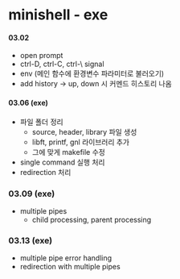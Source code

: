 # minishell - exe

#### 03.02
+ open prompt
+ ctrl-D, ctrl-C, ctrl-\ signal
+ env (메인 함수에 환경변수 파라미터로 불러오기)
+ add history -> up, down 시 커멘드 히스토리 나옴


#### 03.06 (exe)
+ 파일 폴더 정리
    + source, header, library 파일 생성
    + libft, printf, gnl 라이브러리 추가
    + 그에 맞게 makefile 수정
+ single command 실행 처리
+ redirection 처리

### 03.09 (exe)
+ multiple pipes
    + child processing, parent processing

### 03.13 (exe)
+ multiple pipe error handling
+ redirection with multiple pipes
